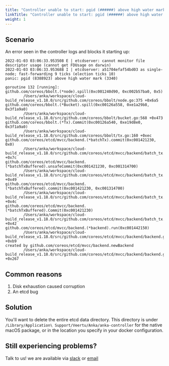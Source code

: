 ```yaml
---
title: "Controller unable to start: pgid (######) above high water mark"
linkTitle: "Controller unable to start: pgid (######) above high water mark"
weight: 1
---
```


## Scenario

An error seen in the controller logs and blocks it starting up:

```text
2022-01-03 03:06:33.953508 E | etcdserver: cannot monitor file descriptor usage (cannot get FDUsage on darwin)
2022-01-03 03:06:33.953688 I | etcdserver: a51704efaf54bd03 as single-node; fast-forwarding 9 ticks (election ticks 10)
panic: pgid (8388923) above high water mark (3340)

goroutine 132 [running]:
github.com/coreos/bbolt.(*node).spill(0xc001240d90, 0xc002b57ba0, 0x5)
        /Users/anka/workspace/cloud-build_release_v1.18.0/src/github.com/coreos/bbolt/node.go:375 +0x6a5
github.com/coreos/bbolt.(*Bucket).spill(0xc00126a558, 0xe1a29b8, 0x3f1a9a0)
        /Users/anka/workspace/cloud-build_release_v1.18.0/src/github.com/coreos/bbolt/bucket.go:568 +0x473
github.com/coreos/bbolt.(*Tx).Commit(0xc00126a540, 0xe19d8e0, 0x3f1a9a0)
        /Users/anka/workspace/cloud-build_release_v1.18.0/src/github.com/coreos/bbolt/tx.go:160 +0xec
github.com/coreos/etcd/mvcc/backend.(*batchTx).commit(0xc001421230, 0x0)
        /Users/anka/workspace/cloud-build_release_v1.18.0/src/github.com/coreos/etcd/mvcc/backend/batch_tx.go:167 +0x7c
github.com/coreos/etcd/mvcc/backend.(*batchTxBuffered).unsafeCommit(0xc001421230, 0xc001314700)
        /Users/anka/workspace/cloud-build_release_v1.18.0/src/github.com/coreos/etcd/mvcc/backend/batch_tx.go:239 +0x49
github.com/coreos/etcd/mvcc/backend.(*batchTxBuffered).commit(0xc001421230, 0xc001314700)
        /Users/anka/workspace/cloud-build_release_v1.18.0/src/github.com/coreos/etcd/mvcc/backend/batch_tx.go:227 +0x4c
github.com/coreos/etcd/mvcc/backend.(*batchTxBuffered).Commit(0xc001421230)
        /Users/anka/workspace/cloud-build_release_v1.18.0/src/github.com/coreos/etcd/mvcc/backend/batch_tx.go:214 +0x42
github.com/coreos/etcd/mvcc/backend.(*backend).run(0xc001442150)
        /Users/anka/workspace/cloud-build_release_v1.18.0/src/github.com/coreos/etcd/mvcc/backend/backend.go:273 +0xb9
created by github.com/coreos/etcd/mvcc/backend.newBackend
        /Users/anka/workspace/cloud-build_release_v1.18.0/src/github.com/coreos/etcd/mvcc/backend/backend.go:161 +0x267
```

## Common reasons

1. Disk exhaustion caused corruption
2. An etcd bug

## Solution

You'll want to delete the entire etcd data directory. This directory is under `/Library/Application\ Support/Veertu/Anka/anka-controller` for the native macOS package, or in the location you specify in your docker configuration.

## Still experiencing problems?

Talk to us! we are available via [slack](https://slack.veertu.com/) or [email](mailto:support@veertu.com)
